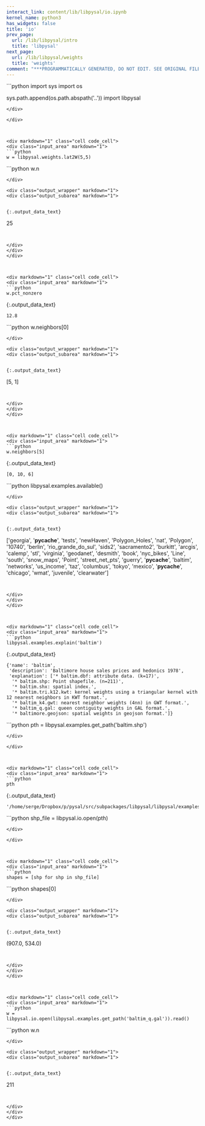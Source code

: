 ```yaml
---
interact_link: content/lib/libpysal/io.ipynb
kernel_name: python3
has_widgets: false
title: 'io'
prev_page:
  url: /lib/libpysal/intro
  title: 'libpysal'
next_page:
  url: /lib/libpysal/weights
  title: 'weights'
comment: "***PROGRAMMATICALLY GENERATED, DO NOT EDIT. SEE ORIGINAL FILES IN /content***"
---
```



<div markdown="1" class="cell code_cell">
<div class="input_area" markdown="1">
```python
import sys
import os

sys.path.append(os.path.abspath('..'))
import libpysal

```
</div>

</div>



<div markdown="1" class="cell code_cell">
<div class="input_area" markdown="1">
```python
w = libpysal.weights.lat2W(5,5)

```
</div>

</div>



<div markdown="1" class="cell code_cell">
<div class="input_area" markdown="1">
```python
w.n

```
</div>

<div class="output_wrapper" markdown="1">
<div class="output_subarea" markdown="1">


{:.output_data_text}
```
25
```


</div>
</div>
</div>



<div markdown="1" class="cell code_cell">
<div class="input_area" markdown="1">
```python
w.pct_nonzero

```
</div>

<div class="output_wrapper" markdown="1">
<div class="output_subarea" markdown="1">


{:.output_data_text}
```
12.8
```


</div>
</div>
</div>



<div markdown="1" class="cell code_cell">
<div class="input_area" markdown="1">
```python
w.neighbors[0]

```
</div>

<div class="output_wrapper" markdown="1">
<div class="output_subarea" markdown="1">


{:.output_data_text}
```
[5, 1]
```


</div>
</div>
</div>



<div markdown="1" class="cell code_cell">
<div class="input_area" markdown="1">
```python
w.neighbors[5]

```
</div>

<div class="output_wrapper" markdown="1">
<div class="output_subarea" markdown="1">


{:.output_data_text}
```
[0, 10, 6]
```


</div>
</div>
</div>



<div markdown="1" class="cell code_cell">
<div class="input_area" markdown="1">
```python
libpysal.examples.available()

```
</div>

<div class="output_wrapper" markdown="1">
<div class="output_subarea" markdown="1">


{:.output_data_text}
```
['georgia',
 '__pycache__',
 'tests',
 'newHaven',
 'Polygon_Holes',
 'nat',
 'Polygon',
 '10740',
 'berlin',
 'rio_grande_do_sul',
 'sids2',
 'sacramento2',
 'burkitt',
 'arcgis',
 'calemp',
 'stl',
 'virginia',
 'geodanet',
 'desmith',
 'book',
 'nyc_bikes',
 'Line',
 'south',
 'snow_maps',
 'Point',
 'street_net_pts',
 'guerry',
 '__pycache__',
 'baltim',
 'networks',
 'us_income',
 'taz',
 'columbus',
 'tokyo',
 'mexico',
 '__pycache__',
 'chicago',
 'wmat',
 'juvenile',
 'clearwater']
```


</div>
</div>
</div>



<div markdown="1" class="cell code_cell">
<div class="input_area" markdown="1">
```python
libpysal.examples.explain('baltim')

```
</div>

<div class="output_wrapper" markdown="1">
<div class="output_subarea" markdown="1">


{:.output_data_text}
```
{'name': 'baltim',
 'description': 'Baltimore house sales prices and hedonics 1978',
 'explanation': ['* baltim.dbf: attribute data. (k=17)',
  '* baltim.shp: Point shapefile. (n=211)',
  '* baltim.shx: spatial index.',
  '* baltim.tri.k12.kwt: kernel weights using a triangular kernel with 12 nearest neighbors in KWT format.',
  '* baltim_k4.gwt: nearest neighbor weights (4nn) in GWT format.',
  '* baltim_q.gal: queen contiguity weights in GAL format.',
  '* baltimore.geojson: spatial weights in geojson format.']}
```


</div>
</div>
</div>



<div markdown="1" class="cell code_cell">
<div class="input_area" markdown="1">
```python
pth = libpysal.examples.get_path('baltim.shp')

```
</div>

</div>



<div markdown="1" class="cell code_cell">
<div class="input_area" markdown="1">
```python
pth

```
</div>

<div class="output_wrapper" markdown="1">
<div class="output_subarea" markdown="1">


{:.output_data_text}
```
'/home/serge/Dropbox/p/pysal/src/subpackages/libpysal/libpysal/examples/baltim/baltim.shp'
```


</div>
</div>
</div>



<div markdown="1" class="cell code_cell">
<div class="input_area" markdown="1">
```python
shp_file = libpysal.io.open(pth)

```
</div>

</div>



<div markdown="1" class="cell code_cell">
<div class="input_area" markdown="1">
```python
shapes = [shp for shp in shp_file]

```
</div>

</div>



<div markdown="1" class="cell code_cell">
<div class="input_area" markdown="1">
```python
shapes[0]

```
</div>

<div class="output_wrapper" markdown="1">
<div class="output_subarea" markdown="1">


{:.output_data_text}
```
(907.0, 534.0)
```


</div>
</div>
</div>



<div markdown="1" class="cell code_cell">
<div class="input_area" markdown="1">
```python
w = libpysal.io.open(libpysal.examples.get_path('baltim_q.gal')).read()

```
</div>

</div>



<div markdown="1" class="cell code_cell">
<div class="input_area" markdown="1">
```python
w.n

```
</div>

<div class="output_wrapper" markdown="1">
<div class="output_subarea" markdown="1">


{:.output_data_text}
```
211
```


</div>
</div>
</div>

